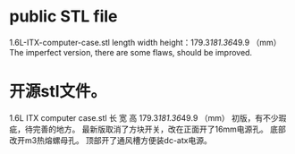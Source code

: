 # public STL file 
1.6L-ITX-computer-case.stl  length width height：179.3*181.36*49.9 （mm）
The imperfect version, there are some flaws, should be improved.

# 开源stl文件。
1.6L ITX computer case.stl 长 宽 高 179.3*181.36*49.9 （mm）
初版，有不少瑕疵，待完善的地方。
最新版取消了方块开关，改在正面开了16mm电源孔。
底部改开m3热熔螺母孔。
顶部开了通风槽方便装dc-atx电源。

